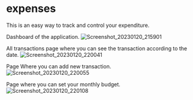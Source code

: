 # expenses

This is an easy way to track and control your expenditure.


Dashboard of the application.
![Screenshot_20230120_215901](https://user-images.githubusercontent.com/71925942/213753375-6d6ab06b-350d-41e0-8ce8-6f792f2ece04.png)

All transactions page where you can see the transaction according to the date.
![Screenshot_20230120_220041](https://user-images.githubusercontent.com/71925942/213753671-49804e63-f9f4-40b8-b43f-569f95e6c8dc.png)

Page Where you can add new transaction.
![Screenshot_20230120_220055](https://user-images.githubusercontent.com/71925942/213753797-1e28631c-10e0-4274-b49f-3e76ddf5b40f.png)

Page where you can set your monthly budget.
![Screenshot_20230120_220108](https://user-images.githubusercontent.com/71925942/213753902-6cb0b181-3686-4995-814c-8f614e07c56f.png)
